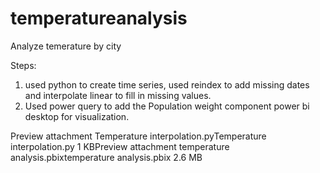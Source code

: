 # temperatureanalysis
Analyze temerature by city

Steps:
1) used python to create time series, used reindex to add missing dates and interpolate linear to fill in missing values.
2) Used power query to add the Population weight component  power bi desktop for visualization.


Preview attachment Temperature interpolation.pyTemperature interpolation.py
1 KBPreview attachment temperature analysis.pbixtemperature analysis.pbix
2.6 MB
